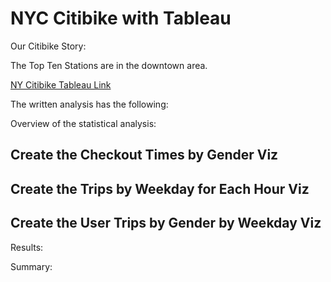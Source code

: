 # NYC Citibike with Tableau

Our Citibike Story: 

The Top Ten Stations are in the downtown area.



[NY Citibike Tableau Link](https://public.tableau.com/app/profile/alex.borden/viz/NYCCitibikeChallenge_16632687147950/CitibikeStory?publish=yes")

The written analysis has the following:

Overview of the statistical analysis:

## Create the Checkout Times by Gender Viz

## Create the Trips by Weekday for Each Hour Viz

## Create the User Trips by Gender by Weekday Viz


Results:


Summary:


